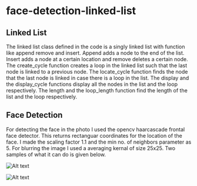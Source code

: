# face-detection-linked-list

## Linked List

The linked list class defined in the code is a singly linked list with function like append remove and insert. Append adds a node to the end of the list. Insert adds a node at a certain location and remove deletes a certain node.
The create_cycle function creates a loop in the linked list such that the last node is linked to a previous node. The locate_cycle function finds the node that the last node is linked in case there is a loop in the list. The display and the display_cycle functions display all the nodes in the list and the loop respectively. The length and the loop_length function find the length of the list and the loop respectively.

## Face Detection

For detecting the face in the photo I used the opencv haarcascade frontal face detector. This returns rectanguar coordinates for the location of the face. I made the scaling factor 1.1 and the min no. of neighbors parameter as 5. For blurring the image I used a averaging kernal of size 25x25. Two samples of what it can do is given below. 

![Alt text]() 

![Alt text]()
